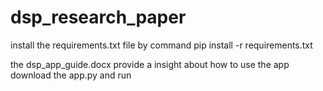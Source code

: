 # dsp_research_paper

install the requirements.txt file by command
pip install -r requirements.txt

the dsp_app_guide.docx provide a insight about how to use the app
download the app.py and run
